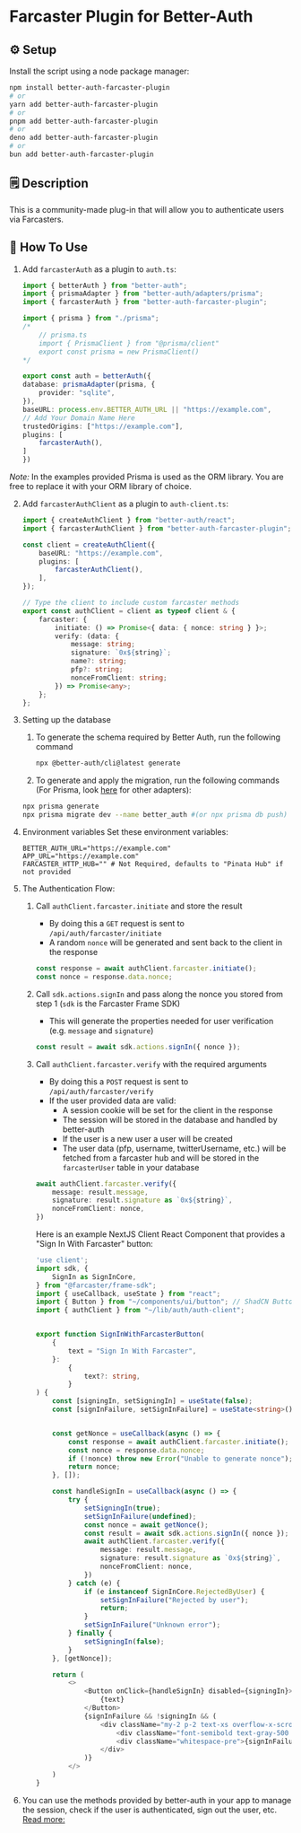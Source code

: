# Farcaster Plugin for Better-Auth

## ⚙️ Setup
Install the script using a node package manager:
```bash
npm install better-auth-farcaster-plugin
# or
yarn add better-auth-farcaster-plugin
# or
pnpm add better-auth-farcaster-plugin
# or
deno add better-auth-farcaster-plugin
# or 
bun add better-auth-farcaster-plugin
```

## 🗒️ Description
This is a community-made plug-in that will allow you to authenticate users via Farcasters.

## 📒 How To Use
1. Add `farcasterAuth` as a plugin to `auth.ts`:
    ```TypeScript filename="auth.ts"
    import { betterAuth } from "better-auth";
    import { prismaAdapter } from "better-auth/adapters/prisma";
    import { farcasterAuth } from "better-auth-farcaster-plugin";

    import { prisma } from "./prisma";
    /*
        // prisma.ts
        import { PrismaClient } from "@prisma/client"
        export const prisma = new PrismaClient()
    */

    export const auth = betterAuth({
    database: prismaAdapter(prisma, {
        provider: "sqlite",
    }),
    baseURL: process.env.BETTER_AUTH_URL || "https://example.com",
    // Add Your Domain Name Here
    trustedOrigins: ["https://example.com"],
    plugins: [
        farcasterAuth(),
    ]
    })
    ```
*Note:* In the examples provided Prisma is used as the ORM library. You are free to replace it with your ORM library of choice.

2. Add `farcasterAuthClient` as a plugin to `auth-client.ts`:
    ```TypeScript filename="auth-client.ts"
    import { createAuthClient } from "better-auth/react";
    import { farcasterAuthClient } from "better-auth-farcaster-plugin";

    const client = createAuthClient({
        baseURL: "https://example.com",
        plugins: [
            farcasterAuthClient(),
        ],
    });

    // Type the client to include custom farcaster methods
    export const authClient = client as typeof client & {
        farcaster: {
            initiate: () => Promise<{ data: { nonce: string } }>;
            verify: (data: {
                message: string;
                signature: `0x${string}`;
                name?: string;
                pfp?: string;
                nonceFromClient: string;
            }) => Promise<any>;
        };
    };
    ```

3. Setting up the database
    1. To generate the schema required by Better Auth, run the following command
        ```bash
        npx @better-auth/cli@latest generate
        ```
    2. To generate and apply the migration, run the following commands (For Prisma, look [here](https://www.better-auth.com/docs/adapters/drizzle) for other adapters):
    ```bash
    npx prisma generate
    npx prisma migrate dev --name better_auth #(or npx prisma db push) use this command with caution! 
    ```
    
4. Environment variables
    Set these environment variables:
    ```dotenv
    BETTER_AUTH_URL="https://example.com"
    APP_URL="https://example.com"
    FARCASTER_HTTP_HUB="" # Not Required, defaults to "Pinata Hub" if not provided
    ```

5. The Authentication Flow:
    1. Call `authClient.farcaster.initiate` and store the result
        - By doing this a `GET` request is sent to `/api/auth/farcaster/initiate`
        - A random `nonce` will be generated and sent back to the client in the response
        ```TypeScript
        const response = await authClient.farcaster.initiate();
        const nonce = response.data.nonce;
        ```

    2. Call `sdk.actions.signIn` and pass along the nonce you stored from step 1 (`sdk` is the Farcaster Frame SDK)
        - This will generate the properties needed for user verification (e.g. `message` and `signature`)
        ```TypeScript
        const result = await sdk.actions.signIn({ nonce });
        ```

    3. Call `authClient.farcaster.verify` with the required arguments
        - By doing this a `POST` request is sent to `/api/auth/farcaster/verify`
        - If the user provided data are valid:
            - A session cookie will be set for the client in the response
            - The session will be stored in the database and handled by better-auth
            - If the user is a new user a user will be created
            - The user data (pfp, username, twitterUsername, etc.) will be fetched from a farcaster hub and will be stored in the `farcasterUser` table in your database
        ```TypeScript
        await authClient.farcaster.verify({
            message: result.message,
            signature: result.signature as `0x${string}`,
            nonceFromClient: nonce,
        })
        ```

        Here is an example NextJS Client React Component that provides a "Sign In With Farcaster" button:
        ```TypeScript
        'use client';
        import sdk, {
            SignIn as SignInCore,
        } from "@farcaster/frame-sdk";
        import { useCallback, useState } from "react";
        import { Button } from "~/components/ui/button"; // ShadCN Button Component
        import { authClient } from "~/lib/auth/auth-client";


        export function SignInWithFarcasterButton(
            {
                text = "Sign In With Farcaster",
            }:
                {
                    text?: string,
                }
        ) {
            const [signingIn, setSigningIn] = useState(false);
            const [signInFailure, setSignInFailure] = useState<string>();


            const getNonce = useCallback(async () => {
                const response = await authClient.farcaster.initiate();
                const nonce = response.data.nonce;
                if (!nonce) throw new Error("Unable to generate nonce");
                return nonce;
            }, []);

            const handleSignIn = useCallback(async () => {
                try {
                    setSigningIn(true);
                    setSignInFailure(undefined);
                    const nonce = await getNonce();
                    const result = await sdk.actions.signIn({ nonce });
                    await authClient.farcaster.verify({
                        message: result.message,
                        signature: result.signature as `0x${string}`,
                        nonceFromClient: nonce,
                    })
                } catch (e) {
                    if (e instanceof SignInCore.RejectedByUser) {
                        setSignInFailure("Rejected by user");
                        return;
                    }
                    setSignInFailure("Unknown error");
                } finally {
                    setSigningIn(false);
                }
            }, [getNonce]);

            return (
                <>
                    <Button onClick={handleSignIn} disabled={signingIn}>
                        {text}
                    </Button>
                    {signInFailure && !signingIn && (
                        <div className="my-2 p-2 text-xs overflow-x-scroll bg-gray-100 rounded-lg font-mono">
                            <div className="font-semibold text-gray-500 mb-1">SIWF Result</div>
                            <div className="whitespace-pre">{signInFailure}</div>
                        </div>
                    )}
                </>
            )
        }
        ```
6. You can use the methods provided by better-auth in your app to manage the session, check if the user is authenticated, sign out the user, etc. [Read more:](https://www.better-auth.com/docs/basic-usage#session)